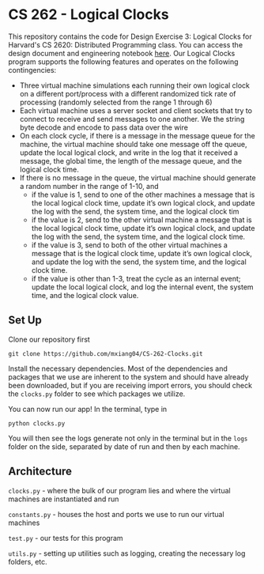 # CS 262 - Logical Clocks
This repository contains the code for Design Exercise 3: Logical Clocks for Harvard's CS 2620: Distributed Programming class. You can access the design document and engineering notebook [here](https://docs.google.com/document/d/1vJeS7PuXCz1lkp-FrzXvrbb7IFf1vcbZgZWthI5IdKU/edit?usp=sharing). Our Logical Clocks program supports the following features and operates on the following contingencies: 
- Three virtual machine simulations each running their own logical clock on a different port/process with a different randomized tick rate of processing (randomly selected from the range 1 through 6)
- Each virtual machine uses a server socket and client sockets that try to connect to receive and send messages to one another. We the string byte decode and encode to pass data over the wire
- On each clock cycle, if there is a message in the message queue for the machine, the virtual machine should take one message off the queue, update the local logical clock, and write in the log that it received a message, the global time, the length of the message queue, and the logical clock time.
- If there is no message in the queue, the virtual machine should generate a random number in the range of 1-10, and
  - if the value is 1, send to one of the other machines a message that is the local logical clock time, update it’s own logical clock, and update the log with the send, the system time, and the logical clock tim
  - if the value is 2, send to the other virtual machine a message that is the local logical clock time, update it’s own logical clock, and update the log with the send, the system time, and the logical clock time.
  - if the value is 3, send to both of the other virtual machines a message that is the logical clock time, update it’s own logical clock, and update the log with the send, the system time, and the logical clock time.
  - if the value is other than 1-3, treat the cycle as an internal event; update the local logical clock, and log the internal event, the system time, and the logical clock value.
 
## Set Up 
Clone our repository first 
```
git clone https://github.com/mxiang04/CS-262-Clocks.git
```
Install the necessary dependencies. Most of the dependencies and packages that we use are inherent to the system and should have already been downloaded, but if you are receiving import errors, you should check the `clocks.py` folder to see which packages we utilize. 

You can now run our app! In the terminal, type in 
```
python clocks.py
```
You will then see the logs generate not only in the terminal but in the `logs` folder on the side, separated by date of run and then by each machine. 

## Architecture 
`clocks.py` - where the bulk of our program lies and where the virtual machines are instantiated and run 

`constants.py` - houses the host and ports we use to run our virtual machines 

`test.py` - our tests for this program 

`utils.py` - setting up utilities such as logging, creating the necessary log folders, etc. 
